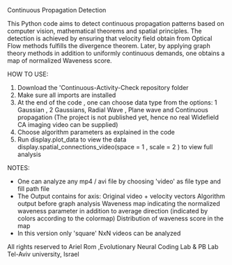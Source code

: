 Continuous Propagation Detection

This Python code aims to detect continuous propagation patterns based on computer vision, mathematical theorems and spatial principles. The detection is achieved by ensuring that velocity field obtain from Optical Flow methods fulfills the divergence theorem. Later, by applying graph theory methods in addition to uniformly continuous demands, one obtains a map of normalized Waveness score.



HOW TO USE:
1. Download the 'Continuous-Activity-Check repository folder
2. Make sure all imports are installed
3. At the end of the code , one can choose data type from the options: 1 Gaussian , 2 Gaussians, Radial Wave , Plane wave and Continuous propagation 
(The project is not published yet, hence no real Widefield CA imaging video can be supplied)
4. Choose algorithm parameters as explained in the code
5. Run display.plot_data to view the data
       display.spatial_connections_video(space = 1 , scale = 2 ) to view full analysis

NOTES:
- One can analyze any mp4 / avi file by choosing 'video' as file type and fill path file
- The Output contains for axis: Original video + velocity vectors
                                Algorithm output before graph analysis
                                Waveness map indicating the normalized waveness parameter in addition to average direction (indicated by colors according to the colormap)
                                Distribution of waveness score in the map
- In this version only 'square' NxN videos can be analyzed




All rights reserved to Ariel Rom ,Evolutionary Neural Coding Lab & PB Lab
Tel-Aviv university,
Israel
